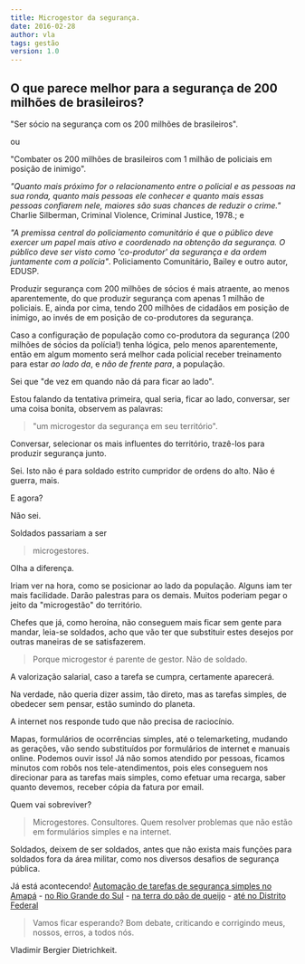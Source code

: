 ```yaml
---
title: Microgestor da segurança.
date: 2016-02-28
author: vla
tags: gestão
version: 1.0
---
```


## O que parece melhor para a segurança de 200 milhões de brasileiros? 

"Ser sócio na segurança com os 200 milhões de brasileiros".

ou

"Combater os 200 milhões de brasileiros com 1 milhão de policiais em posição de inimigo".

*"Quanto mais próximo for o relacionamento entre o policial e as pessoas na sua ronda, quanto mais pessoas ele conhecer e quanto mais essas pessoas confiarem nele, maiores são suas chances de reduzir o crime."* Charlie Silberman, Criminal Violence, Criminal Justice, 1978.; e

*"A premissa central do policiamento comunitário é que o público deve exercer um papel mais ativo e coordenado na obtenção da segurança. O público deve ser visto como 'co-produtor' da segurança e da ordem juntamente com a polícia"*. Policiamento Comunitário, Bailey e outro autor, EDUSP.

Produzir segurança com 200 milhões de sócios é mais atraente, ao menos aparentemente, do que produzir segurança com apenas 1 milhão de policiais. E, ainda por cima, tendo 200 milhões de cidadãos em posição de inimigo, ao invés de em posição de co-produtores da segurança.

Caso a configuração de população como co-produtora da segurança (200 milhões de sócios da polícia!) tenha lógica, pelo menos aparentemente, então em algum momento será melhor cada policial receber treinamento para estar *ao lado da*, e *não de frente para*, a população.

Sei que "de vez em quando não dá para ficar ao lado".

Estou falando da tentativa primeira, qual seria, ficar ao lado, conversar, ser uma coisa bonita, observem as palavras: 

> "um microgestor da segurança em seu território". 

Conversar, selecionar os mais influentes do território, trazê-los para produzir segurança junto.

Sei. Isto não é para soldado estrito cumpridor de ordens do alto. Não é guerra, mais. 

E agora?

Não sei. 

Soldados passariam a ser

> microgestores.

Olha a diferença.

Iriam ver na hora, como se posicionar ao lado da população. Alguns iam ter mais facilidade. Darão palestras para os demais. Muitos poderiam pegar o jeito da "microgestão" do território.

Chefes que já, como heroína, não conseguem mais ficar sem gente para mandar, leia-se soldados, acho que vão ter que substituir estes desejos por outras maneiras de se satisfazerem.

> Porque microgestor é parente de gestor. Não de soldado.

A valorização salarial, caso a tarefa se cumpra, certamente aparecerá.

Na verdade, não queria dizer assim, tão direto, mas as tarefas simples, de obedecer sem pensar, estão sumindo do planeta.

A internet nos responde tudo que não precisa de raciocínio.

Mapas, formulários de ocorrências simples, até o telemarketing, mudando as gerações, vão sendo substituídos por formulários de internet e manuais online. Podemos ouvir isso! Já não somos atendido por pessoas, ficamos minutos com robôs nos tele-atendimentos, pois eles conseguem nos direcionar para as tarefas mais simples, como efetuar uma recarga, saber quanto devemos, receber cópia da fatura por email.

Quem vai sobreviver?

> Microgestores. Consultores. Quem resolver problemas que não estão em formulários simples e na internet.

Soldados, deixem de ser soldados, antes que não exista mais funções para soldados fora da área militar, como nos diversos desafios de segurança pública.

Já está acontecendo! <a href="http://www.policiacivil.ap.gov.br/index.php?option=com_ckforms&view=ckforms&id=4&Itemid=100" target="_blank">Automação de tarefas de segurança simples no Amapá</a> - <a href="https://www.delegaciaonline.rs.gov.br/dolpublico/index.jsp" target="_blank">no Rio Grande do Sul</a> - <a href="https://delegaciavirtual.sids.mg.gov.br/" target="_blank">na terra do pão de queijo</a> - <a href="http://boletimdeocorrencia.net/boletim-de-ocorrencia-df-online-registrar/" target="_blank">até no Distrito Federal</a>

> Vamos ficar esperando? Bom debate, criticando e corrigindo meus, nossos, erros, a todos nós.

Vladimir Bergier Dietrichkeit.

